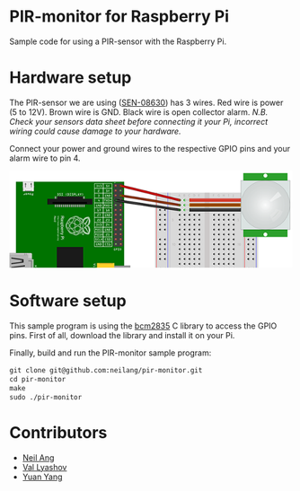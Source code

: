 # PIR-monitor for Raspberry Pi

Sample code for using a PIR-sensor with the Raspberry Pi.

# Hardware setup

The PIR-sensor we are using ([SEN-08630](http://littlebirdelectronics.com/products/pir-motion-sensor)) has 3 wires. Red wire is power (5 to 12V). Brown wire is GND. Black wire is open collector alarm. _N.B. Check your sensors data sheet before connecting it your Pi, incorrect wiring could cause damage to your hardware._

Connect your power and ground wires to the respective GPIO pins and your alarm wire to pin 4.

![Hardware setup](pir-setup.png)

# Software setup

This sample program is using the [bcm2835](http://www.airspayce.com/mikem/bcm2835/) C library to access the GPIO pins. First of all, download the library and install it on your Pi.

Finally, build and run the PIR-monitor sample program:

```
git clone git@github.com:neilang/pir-monitor.git
cd pir-monitor
make
sudo ./pir-monitor
```


# Contributors

* [Neil Ang](https://github.com/neilang)
* [Val Lyashov](https://github.com/vly)
* [Yuan Yang](https://github.com/AlfredYang1986)
